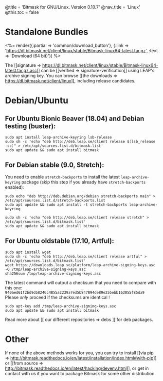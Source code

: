 @title = 'Bitmask for GNU/Linux. Version 0.10.7'
@nav_title = 'Linux'
@this.toc = false

# Standalone Bundles

<%= render({:partial => 'common/download_button'}, {:link => 'https://dl.bitmask.net/client/linux/stable/Bitmask-linux64-latest.tar.gz', :text => 'Download (64 bit)'}) %>

The [[signature => https://dl.bitmask.net/client/linux/stable/Bitmask-linux64-latest.tar.gz.asc]] can be [[verified => signature-verification]] using LEAP's archive signing key. You can browse [[the downloads => https://dl.bitmask.net/client/linux]], including release candidates.


# Debian/Ubuntu

## For Ubuntu Bionic Beaver (18.04) and Debian testing (buster):
```
sudo apt install leap-archive-keyring lsb-release
sudo sh -c 'echo "deb http://deb.leap.se/client release $(lsb_release -sc)" > /etc/apt/sources.list.d/bitmask.list'
sudo apt update && sudo apt install bitmask
```

## For Debian stable (9.0, Stretch): 

You need to enable `stretch-backports` to install the latest `leap-archive-keyring` package (skip this step
if you already have `stretch-backports` enabled):

```
sudo echo "deb http://deb.debian.org/debian stretch-backports main" > /etc/apt/sources.list.d/stretch-backports.list
sudo apt update && sudo apt install -t stretch-backports leap-archive-keyring
```

```
sudo sh -c 'echo "deb http://deb.leap.se/client release stretch" > /etc/apt/sources.list.d/bitmask.list'
sudo apt update && sudo apt install bitmask
```

## For Ubuntu oldstable (17.10, Artful):

```
sudo apt install wget
sudo sh -c 'echo "deb http://deb.leap.se/client release artful" > /etc/apt/sources.list.d/bitmask.list'
wget https://downloads.leap.se/platform/leap-archive-signing-keys.asc -O /tmp/leap-archive-signing-keys.asc
sha256sum /tmp/leap-archive-signing-keys.asc
```

The latest command will output a checksum that you need to compare with this one: `940aed61f2bd9db8246c4855a2239a7ed5b847894de89e25bebb163055f85da9`
Please *only* proceed if the checksums are identical !

```
sudo apt-key add /tmp/leap-archive-signing-keys.asc
sudo apt update && sudo apt install bitmask
```

Read more about [[ our different repositories => debs ]] for deb packages.

# Other

If none of the above methods works for you, you can try to install [[via pip => http://bitmask.readthedocs.io/en/latest/installation/index.html#with-pip]] or [[from source => http://bitmask.readthedocs.io/en/latest/hacking/devenv.html]], or get in contact with us if you want to package Bitmask for some other distribution.
